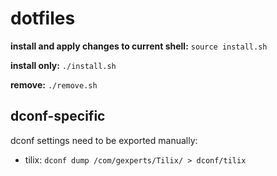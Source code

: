 # dotfiles

**install and apply changes to current shell:** `source install.sh`

**install only:** `./install.sh`

**remove:** `./remove.sh`

## dconf-specific
dconf settings need to be exported manually:
- tilix: `dconf dump /com/gexperts/Tilix/ > dconf/tilix`
